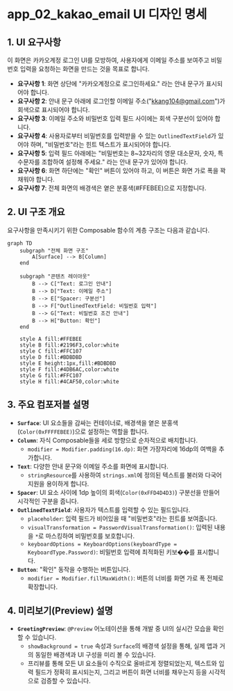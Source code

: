 # app_02_kakao_email UI 디자인 명세

## 1. UI 요구사항

이 화면은 카카오계정 로그인 UI를 모방하여, 사용자에게 이메일 주소를 보여주고 비밀번호 입력을 요청하는 화면을 만드는 것을 목표로 합니다.

*   **요구사항 1**: 화면 상단에 "카카오계정으로 로그인하세요." 라는 안내 문구가 표시되어야 합니다.
*   **요구사항 2**: 안내 문구 아래에 로그인할 이메일 주소("kkang104@gmail.com")가 회색으로 표시되어야 합니다.
*   **요구사항 3**: 이메일 주소와 비밀번호 입력 필드 사이에는 회색 구분선이 있어야 합니다.
*   **요구사항 4**: 사용자로부터 비밀번호를 입력받을 수 있는 `OutlinedTextField`가 있어야 하며, "비밀번호"라는 힌트 텍스트가 표시되어야 합니다.
*   **요구사항 5**: 입력 필드 아래에는 "비밀번호는 8~32자리의 영문 대소문자, 숫자, 특수문자를 조합하여 설정해 주세요." 라는 안내 문구가 있어야 합니다.
*   **요구사항 6**: 화면 하단에는 "확인" 버튼이 있어야 하고, 이 버튼은 화면 가로 폭을 꽉 채워야 합니다.
*   **요구사항 7**: 전체 화면의 배경색은 옅은 분홍색(#FFEBEE)으로 지정합니다.

## 2. UI 구조 개요

요구사항을 만족시키기 위한 Composable 함수의 계층 구조는 다음과 같습니다.

```mermaid
graph TD
    subgraph "전체 화면 구조"
        A[Surface] --> B[Column]
    end

    subgraph "콘텐츠 레이아웃"
        B --> C["Text: 로그인 안내"]
        B --> D["Text: 이메일 주소"]
        B --> E["Spacer: 구분선"]
        B --> F["OutlinedTextField: 비밀번호 입력"]
        B --> G["Text: 비밀번호 조건 안내"]
        B --> H["Button: 확인"]
    end

    style A fill:#FFEBEE
    style B fill:#2196F3,color:white
    style C fill:#FFC107
    style D fill:#BDBDBD
    style E height:1px,fill:#BDBDBD
    style F fill:#4DB6AC,color:white
    style G fill:#FFC107
    style H fill:#4CAF50,color:white
```

## 3. 주요 컴포저블 설명

*   **`Surface`**: UI 요소들을 감싸는 컨테이너로, 배경색을 옅은 분홍색(`Color(0xFFFFEBEE)`)으로 설정하는 역할을 합니다.
*   **`Column`**: 자식 Composable들을 세로 방향으로 순차적으로 배치합니다.
    *   `modifier = Modifier.padding(16.dp)`: 화면 가장자리에 16dp의 여백을 추가합니다.
*   **`Text`**: 다양한 안내 문구와 이메일 주소를 화면에 표시합니다.
    *   `stringResource`를 사용하여 `strings.xml`에 정의된 텍스트를 불러와 다국어 지원을 용이하게 합니다.
*   **`Spacer`**: UI 요소 사이에 1dp 높이의 회색(`Color(0xFFD4D4D3)`) 구분선을 만들어 시각적인 구분을 줍니다.
*   **`OutlinedTextField`**: 사용자가 텍스트를 입력할 수 있는 필드입니다.
    *   `placeholder`: 입력 필드가 비어있을 때 "비밀번호"라는 힌트를 보여줍니다.
    *   `visualTransformation = PasswordVisualTransformation()`: 입력된 내용을 `*`로 마스킹하여 비밀번호를 보호합니다.
    *   `keyboardOptions = KeyboardOptions(keyboardType = KeyboardType.Password)`: 비밀번호 입력에 최적화된 키보��를 표시합니다.
*   **`Button`**: "확인" 동작을 수행하는 버튼입니다.
    *   `modifier = Modifier.fillMaxWidth()`: 버튼의 너비를 화면 가로 폭 전체로 확장합니다.

## 4. 미리보기(Preview) 설명

*   **`GreetingPreview`**: `@Preview` 어노테이션을 통해 개발 중 UI의 실시간 모습을 확인할 수 있습니다.
    *   `showBackground = true` 속성과 `Surface`의 배경색 설정을 통해, 실제 앱과 거의 동일한 배경색과 UI 구성을 미리 볼 수 있습니다.
    *   프리뷰를 통해 모든 UI 요소들이 수직으로 올바르게 정렬되었는지, 텍스트와 입력 필드가 정확히 표시되는지, 그리고 버튼이 화면 너비를 채우는지 등을 시각적으로 검증할 수 있습니다.